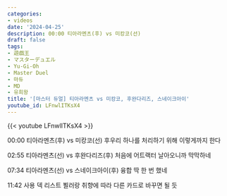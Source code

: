 ```yaml
---
categories:
- videos
date: '2024-04-25'
description: 00:00 티아라멘츠(후) vs 미캉코(선)
draft: false
tags:
- 遊戯王
- マスターデュエル
- Yu-Gi-Oh
- Master Duel
- 마듀
- MD
- 유희왕
title: '[마스터 듀얼] 티아라멘츠 vs 미캉코, 후완다리즈, 스네이크아이'
youtube_id: LFnwlITKsX4
---
```



{{< youtube LFnwlITKsX4 >}}

00:00 티아라멘츠(후) vs 미캉코(선)
후우리 하나를 처리하기 위해 이렇게까지 한다

02:55 티아라멘츠(선) vs 후완다리즈(후)
처음에 어트랙터 날아오니까 막막하네

07:34 티아라멘츠(선) vs 스네이크아이(후)
융합 딱 한 번 했네

11:42 사용 덱 리스트
뵐러랑 취향에 따라 다른 카드로 바꾸면 될 듯